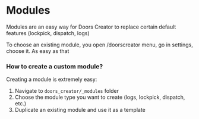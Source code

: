 # Modules

Modules are an easy way for Doors Creator to replace certain default features (lockpick, dispatch, logs)

To choose an existing module, you open /doorscreator menu, go in settings, choose it. As easy as that

### How to create a custom module?

Creating a module is extremely easy:

1. Navigate to `doors_creator/_modules` folder
2. Choose the module type you want to create (logs, lockpick, dispatch, etc.)
3. Duplicate an existing module and use it as a template
